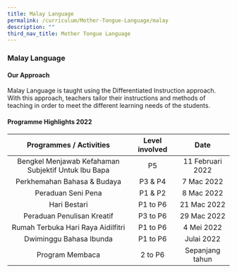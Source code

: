 ```yaml
---
title: Malay Language
permalink: /curriculum/Mother-Tongue-Language/malay
description: ""
third_nav_title: Mother Tongue Language
---
```

### Malay Language

#### Our Approach

Malay Language is taught using the Differentiated Instruction approach. With this approach, teachers tailor their instructions and methods of teaching in order to meet the different learning needs of the students.

#### Programme Highlights 2022

| Programmes / Activities 	| Level involved 	| Date 	|
|:---:	|:---:	|:---:	|
|  Bengkel Menjawab Kefahaman Subjektif Untuk Ibu Bapa 	| P5 	| 11 Februari 2022 	|
| Perkhemahan Bahasa & Budaya 	| P3 & P4 	| 7 Mac 2022  	|
| Peraduan Seni Pena 	| P1 & P2 	|  8 Mac 2022 	|
| Hari Bestari 	| P1 to P6 	| 21 Mac 2022 	|
| Peraduan Penulisan Kreatif 	| P3 to P6 	|  29 Mac 2022 	|
| Rumah Terbuka Hari Raya Aidilfitri 	|  P1 to P6 	|  4 Mei 2022 	|
| Dwiminggu Bahasa Ibunda 	| P1 to P6 	|  Julai 2022 	|
| Program Membaca 	| 2 to P6 	|  Sepanjang tahun 	|

